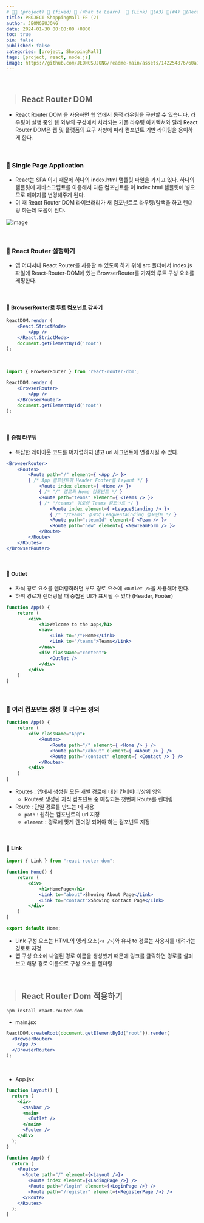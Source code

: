 ```yaml
---
# 👨‍💻 (project) 📌 (fixed) 📖 (What to Learn)  🌱 (Link) 🧷(#3) 📌(#4) 👀(Recap)
title: PROJECT-ShoppingMall-FE (2)
author: JEONGSUJONG
date: 2024-01-30 00:00:00 +0800
toc: true
pin: false
published: false
categories: [project, ShoppingMall]
tags: [project, react, node.js]
image: https://github.com/JEONGSUJONG/readme-main/assets/142254876/60a1ef16-879c-4678-b610-29b7e6bd05ba
---
```


<br>

> ## React Router DOM

- React Router DOM 을 사용하면 웹 앱에서 동적 라우팅을 구현할 수 있습니다. 라우팅이 실행 중인 웹 외부의 구성에서 처리되는 기존 라우팅 아키텍쳐와 달리 React Router DOM은 웹 및 플랫폼의 요구 사항에 따라 컴포넌트 기반 라이팅을 용이하게 한다.

<br>

### 🧷 Single Page Application

- React는 SPA 이기 때문에 하나의 index.html 탬플릿 파일을 가지고 있다. 하나의 템플릿에 자바스크립트를 이용해서 다른 컴포넌트를 이 index.html 템플릿에 넣으므로 페이지를 변경해주게 된다.
- 이 때 React Router DOM 라이브러리가 새 컴포넌트로 라우팅/탐색을 하고 렌더링 하는데 도움이 된다.

![image](https://github.com/JEONGSUJONG/readme-main/assets/142254876/2f2e51c4-8daa-49d9-b6a4-f41d16b4d6b9)

<br>

### 🧷 React Router 설정하기

- 앱 어디서나 React Router를 사용할 수 있도록 하기 위해 src 폴더에서 index.js 파일에 React-Router-DOM에 있는 BrowserRouter를 가져와 루트 구성 요소를 래핑한다.

<br>

#### 📌 BrowserRouter로 루트 컴포넌트 감싸기

```jsx
ReactDOM.render (
    <React.StrictMode>
        <App />
    </React.StrictMode>
    document.getElementById('root')
);
```

<br>

```jsx
import { BrowserRouter } from 'react-router-dom';

ReactDOM.render (
    <BrowserRouter>
        <App />
    </BrowserRouter>
    document.getElementById('root')
);
```

<br>

#### 📌 중첩 라우팅

- 복잡한 레이아웃 코드를 어지럽히지 않고 url 세그먼트에 연결시킬 수 있다.

```jsx
<BrowserRouter>
    <Routes>
        <Route path="/" element={ <App /> }>
        { /* App 컴포넌트에 Header Footer를 Layout */ }
            <Route index element={ <Home /> }>
            { /* "/" 경로의 Home 컴포넌트 */ }
            <Route path="teams" element={ <Teams /> }>
            { /* "/teams" 경로의 Teams 컴포넌트 */ }
                <Route index element={ <LeagueStanding /> }>
                { /* "/teams" 경로의 LeagueStainding 컴포넌트 */ }
                <Route path=":teamId" element={ <Team /> }>
                <Route path="new" element={ <NewTeamForm /> }>
            </Route>
        </Route>
    </Routes>
</BrowserRouter>
```

<br>

#### 📌 Outlet

- 자식 경로 요소를 렌더링하려면 부모 경로 요소에 `<Outlet />`을 사용해야 한다.
- 하위 경로가 렌더링될 때 중첩된 UI가 표시될 수 있다 (Header, Footer)

```jsx
function App() {
    return (
        <div>
            <h1>Welcome to the app</h1>
            <nav>
                <Link to="/">Home</Link>
                <Link to="/teams">Teams</Link>
            </nav>
            <div className="content">
                <Outlet />
            </div>
        </div>
    )
}
```

<br>

### 🧷 여러 컴포넌트 생성 및 라우트 정의

```jsx
function App() {
    return (
        <div className="App">
            <Routes>
                <Route path="/" element={ <Home /> } />
                <Route path="/about" element={ <About /> } />
                <Route path="/contact" element={ <Contact /> } />
            </Routes>
        </div>
    )
}
```

- Routes : 앱에서 생성될 모든 개별 경로에 대한 컨테이너/상위 영역
    - Route로 생성된 자식 컴포넌트 중 매칭되는 첫번째 Route를 렌더링
- Route : 단일 경로를 만드는 데 사용
    - `path` : 원하는 컴포넌트의 url 지정
    - `element` : 경로에 맞게 렌더링 되어야 하는 컴포넌트 지정

<br>

#### 📌 Link

```jsx
import { Link } from "react-router-dom";

function Home() {
    return (
        <div>
            <h1>HomePage</h1>
            <Link to="about">Showing About Page</Link>
            <Link to="contact">Showing Contact Page</Link>
        </div>
    )
}

export default Home;
```

- Link 구성 요소는 HTML의 앵커 요소(`<a />`)와 유사
to 경로는 사용자를 데려가는 경로로 지정
- 앱 구성 요소에 나열된 경로 이름을 생성했기 때문에 링크를 클릭하면 경로를 살펴보고 해당 경로 이름으로 구성 요소를 렌더링

<br>

> ## React Router Dom 적용하기

`npm install react-router-dom`

- main.jsx

```jsx
ReactDOM.createRoot(document.getElementById("root")).render(
  <BrowserRouter>
    <App />
  </BrowserRouter>
);
```

<br>

- App.jsx

```jsx
function Layout() {
  return (
    <div>
      <Navbar />
      <main>
        <Outlet />
      </main>
      <Footer />
    </div>
  );
}

function App() {
  return (
    <Routes>
      <Route path="/" element={<Layout />}>
        <Route index element={<LadingPage />} />
        <Route path="/login" element={<LoginPage />} />
        <Route path="/register" element={<RegisterPage />} />
      </Route>
    </Routes>
  );
}
```